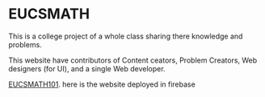 # EUCSMATH

This is a college project of a whole class sharing there knowledge and problems.

This website have contributors of Content ceators, Problem Creators, Web designers (for UI), and a single Web developer.

[EUCSMATH101](eucsmath101.web.app). here is the website deployed in firebase